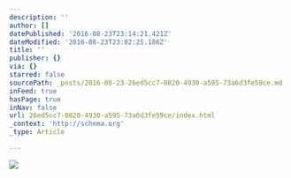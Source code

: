 ```yaml
---
description: ''
author: []
datePublished: '2016-08-23T23:14:21.421Z'
dateModified: '2016-08-23T23:02:25.186Z'
title: ''
publisher: {}
via: {}
starred: false
sourcePath: _posts/2016-08-23-26ed5cc7-0820-4930-a595-73a6d3fe59ce.md
inFeed: true
hasPage: true
inNav: false
url: 26ed5cc7-0820-4930-a595-73a6d3fe59ce/index.html
_context: 'http://schema.org'
_type: Article

---
```

![](https://the-grid-user-content.s3-us-west-2.amazonaws.com/85696d47-279f-4951-9a03-dae86bb35c28.jpg)